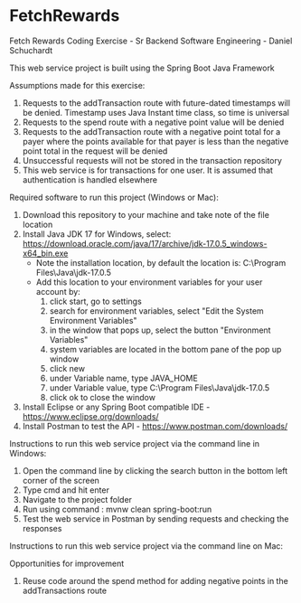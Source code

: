 # FetchRewards
Fetch Rewards Coding Exercise - Sr Backend Software Engineering - 
Daniel Schuchardt

This web service project is built using the Spring Boot Java Framework

Assumptions made for this exercise:
1) Requests to the addTransaction route with future-dated timestamps will be denied. Timestamp uses Java Instant time class, so time is universal
2) Requests to the spend route with a negative point value will be denied
3) Requests to the addTransaction route with a negative point total for a payer where the points available for that payer is less than the negative point total in the request will be denied
4) Unsuccessful requests will not be stored in the transaction repository
5) This web service is for transactions for one user. It is assumed that authentication is handled elsewhere


Required software to run this project (Windows or Mac):
1) Download this repository to your machine and take note of the file location
2) Install Java JDK 17 for Windows, select: https://download.oracle.com/java/17/archive/jdk-17.0.5_windows-x64_bin.exe
    - Note the installation location, by default the location is: C:\Program Files\Java\jdk-17.0.5
    - Add this location to your environment variables for your user account by:
        1) click start, go to settings
        2) search for environment variables, select "Edit the System Environment Variables"
        3) in the window that pops up, select the button "Environment Variables"
        4) system variables are located in the bottom pane of the pop up window
        5) click new
        6) under Variable name, type JAVA_HOME
        7) under Variable value, type C:\Program Files\Java\jdk-17.0.5
        8) click ok to close the window
4) Install Eclipse or any Spring Boot compatible IDE - https://www.eclipse.org/downloads/
5) Install Postman to test the API - https://www.postman.com/downloads/


Instructions to run this web service project via the command line in Windows:
1) Open the command line by clicking the search button in the bottom left corner of the screen
2) Type cmd and hit enter
3) Navigate to the project folder
4) Run using command : mvnw clean spring-boot:run
5) Test the web service in Postman by sending requests and checking the responses

Instructions to run this web service project via the command line on Mac:









Opportunities for improvement
1) Reuse code around the spend method for adding negative points in the addTransactions route
